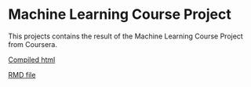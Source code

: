 # Machine Learning Course Project

This projects contains the result of the Machine Learning Course Project from Coursera.

[Compiled html](Machine-Learning-Course-Project.html)

[RMD file](Machine-Learning-Course-Project.rmd)
